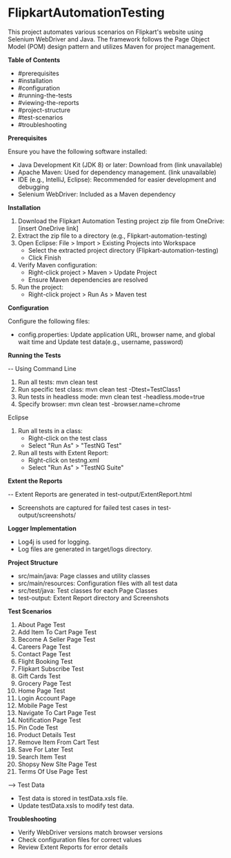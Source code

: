 
# FlipkartAutomationTesting
This project automates various scenarios on Flipkart's website using Selenium WebDriver and Java. The framework follows the Page Object Model (POM) design pattern and utilizes Maven for project management.

**Table of Contents**

- #prerequisites
- #installation
- #configuration
- #running-the-tests
- #viewing-the-reports
- #project-structure
- #test-scenarios
- #troubleshooting

**Prerequisites**

Ensure you have the following software installed:

- Java Development Kit (JDK 8) or later: Download from (link unavailable)
- Apache Maven: Used for dependency management. (link unavailable)
- IDE (e.g., IntelliJ, Eclipse): Recommended for easier development and debugging
- Selenium WebDriver: Included as a Maven dependency

**Installation**

1. Download the Flipkart Automation Testing project zip file from OneDrive: [insert OneDrive link]
2. Extract the zip file to a directory (e.g., Flipkart-automation-testing)
3. Open Eclipse:
	  File > Import > Existing Projects into Workspace
    - Select the extracted project directory (Flipkart-automation-testing)
    - Click Finish
4. Verify Maven configuration:
    - Right-click project > Maven > Update Project
    - Ensure Maven dependencies are resolved
5. Run the project:
    - Right-click project > Run As > Maven test

**Configuration**

Configure the following files:

- config.properties: Update application URL, browser name, and global wait time and Update test data(e.g., username, password)


**Running the Tests**

-- Using Command Line

1. Run all tests: mvn clean test
2. Run specific test class: mvn clean test -Dtest=TestClass1
3. Run tests in headless mode: mvn clean test -headless.mode=true
4. Specify browser: mvn clean test -browser.name=chrome

Eclipse

1. Run all tests in a class:
    - Right-click on the test class
    - Select "Run As" > "TestNG Test"
2. Run all tests with Extent Report:
    - Right-click on testng.xml
    - Select "Run As" > "TestNG Suite"

**Extent the Reports**

-- Extent Reports are generated in test-output/ExtentReport.html
- Screenshots are captured for failed test cases in test-output/screenshots/


**Logger Implementation**

- Log4j is used for logging.
- Log files are generated in target/logs directory.

**Project Structure**

- src/main/java: Page classes and utility classes
- src/main/resources: Configuration files with all test data
- src/test/java: Test classes for each Page Classes
- test-output: Extent Report directory and Screenshots

**Test Scenarios**

1) About Page Test 
2) Add Item To Cart Page Test
3) Become A Seller Page Test
4) Careers Page Test 
5) Contact Page Test
6) Flight Booking Test
7) Flipkart Subscribe Test
8) Gift Cards Test
9) Grocery Page Test 
10) Home Page Test
11) Login Account Page
12) Mobile Page Test
13) Navigate To Cart Page Test
14) Notification Page Test
15) Pin Code Test
16) Product Details Test
17) Remove Item From Cart Test
18) Save For Later Test
19) Search Item Test
20) Shopsy New SIte Page Test
21) Terms Of Use Page Test

--> Test Data

- Test data is stored in testData.xsls file.
- Update testData.xsls to modify test data.


**Troubleshooting**

- Verify WebDriver versions match browser versions
- Check configuration files for correct values
- Review Extent Reports for error details

